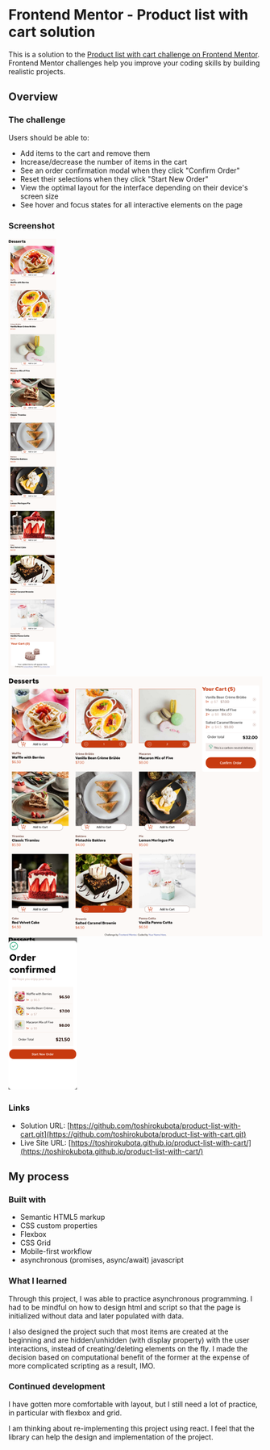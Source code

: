 # Frontend Mentor - Product list with cart solution

This is a solution to the [Product list with cart challenge on Frontend Mentor](https://www.frontendmentor.io/challenges/product-list-with-cart-5MmqLVAp_d). Frontend Mentor challenges help you improve your coding skills by building realistic projects. 

## Overview

### The challenge

Users should be able to:

- Add items to the cart and remove them
- Increase/decrease the number of items in the cart
- See an order confirmation modal when they click "Confirm Order"
- Reset their selections when they click "Start New Order"
- View the optimal layout for the interface depending on their device's screen size
- See hover and focus states for all interactive elements on the page

### Screenshot

![mobile version without selection](./screenshotMobileNotSelected.png)
![desktop version with selection](./screenshotDesktopSelected.png)
![confirmation modal in mobile version](./screenshotMobileModal.png)

### Links

- Solution URL: [https://github.com/toshirokubota/product-list-with-cart.git](https://github.com/toshirokubota/product-list-with-cart.git)
- Live Site URL: [https://toshirokubota.github.io/product-list-with-cart/](https://toshirokubota.github.io/product-list-with-cart/)

## My process

### Built with

- Semantic HTML5 markup
- CSS custom properties
- Flexbox
- CSS Grid
- Mobile-first workflow
- asynchronous (promises, async/await) javascript

### What I learned

Through this project, I was able to practice asynchronous programming. I had to be mindful on how to design html and script 
so that the page is initialized without data and later populated with data. 

I also designed the project such that most items are created at the beginning and are hidden/unhidden (with display property) with the user interactions, instead of creating/deleting elements on the fly. I made the decision based on computational 
benefit of the former at the expense of more complicated scripting as a result, IMO. 

### Continued development

I have gotten more comfortable with layout, but I still need a lot of practice, in particular with flexbox and grid.

I am thinking about re-implementing this project using react. I feel that the library can help the design and implementation 
of the project. 

